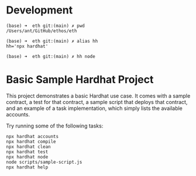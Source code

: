 # Development

```shell
(base) ➜  eth git:(main) ✗ pwd
/Users/ant/GitHub/ethos/eth

(base) ➜  eth git:(main) ✗ alias hh
hh='npx hardhat'

(base) ➜  eth git:(main) ✗ hh node
```

# Basic Sample Hardhat Project

This project demonstrates a basic Hardhat use case. It comes with a sample contract, a test for that contract, a sample script that deploys that contract, and an example of a task implementation, which simply lists the available accounts.

Try running some of the following tasks:

```shell
npx hardhat accounts
npx hardhat compile
npx hardhat clean
npx hardhat test
npx hardhat node
node scripts/sample-script.js
npx hardhat help
```
